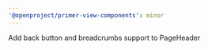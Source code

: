 ```yaml
---
'@openproject/primer-view-components': minor
---
```


Add back button and breadcrumbs support to PageHeader

